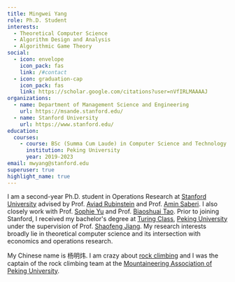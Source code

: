 ```yaml
---
title: Mingwei Yang
role: Ph.D. Student
interests:
  - Theoretical Computer Science
  - Algorithm Design and Analysis
  - Algorithmic Game Theory
social:
  - icon: envelope
    icon_pack: fas
    link: /#contact
  - icon: graduation-cap
    icon_pack: fas
    link: https://scholar.google.com/citations?user=nVfIRLMAAAAJ
organizations:
  - name: Department of Management Science and Engineering
    url: https://msande.stanford.edu/
  - name: Stanford University
    url: https://www.stanford.edu/
education:
  courses:
    - course: BSc (Summa Cum Laude) in Computer Science and Technology
      institution: Peking University
      year: 2019-2023
email: mwyang@stanford.edu
superuser: true
highlight_name: true
---
```

I am a second-year Ph.D. student in Operations Research at [Stanford University](https://www.stanford.edu/) advised by Prof. [Aviad Rubinstein](https://cs.stanford.edu/~aviad/) and Prof. [Amin Saberi](https://stanford.edu/~saberi/).
I also closely work with Prof. [Sophie Yu](https://sophieyu.me/) and Prof. [Biaoshuai Tao](https://jhc.sjtu.edu.cn/~bstao/).
Prior to joining Stanford, I received my bachelor's degree at [Turing Class](https://cfcs.pku.edu.cn/english/research/turing_program/introduction1/index.htm), [Peking University](https://english.pku.edu.cn/) under the supervision of Prof. [Shaofeng Jiang](https://shaofengjiang.cn/). My research interests broadly lie in theoretical computer science and its intersection with economics and operations research.

My Chinese name is 杨明炜. I am crazy about [rock climbing](https://en.wikipedia.org/wiki/Rock_climbing) and I was the captain of the rock climbing team at the [Mountaineering Association of Peking University](https://zh.m.wikipedia.org/zh-hans/%E5%8C%97%E4%BA%AC%E5%A4%A7%E5%AD%A6%E5%B1%B1%E9%B9%B0%E7%A4%BE).

